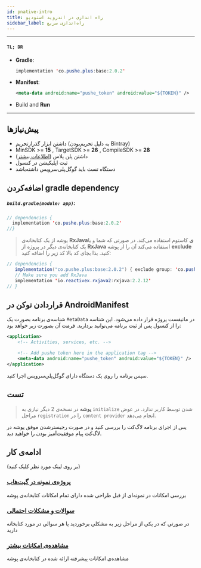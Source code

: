 ```yaml
---
id: pnative-intro
title: راه اندازی در اندروید استودیو
sidebar_label: راه‌اندازی سریع
---
```


---

<div dir='ltr'>

#### `TL; DR`

- **Gradle**:
  ```java
  implementation 'co.pushe.plus:base:2.0.2'
  ```
- **Manifest**:
  ```xml
  <meta-data android:name="pushe_token" android:value="${TOKEN}" />
  ```
- Build and **Run**

</div>

---

## پیش‌نیازها

- داشتن‌ ابزار گذرازتحریم (به دلیل تحریم‌بودن ‌Bintray)
- MinSDK >= **15** , TargetSDK >= **26** , CompileSDK >= **28**
- داشتن پلن پلاس ([اطلاعات‌ بیشتر](/docs/console/console-plan))
- ثبت اپلیکیشن در کنسول
- دستگاه تست باید گوگل‌پلی‌سرویس داشته‌باشد

## اضافه‌کردن gradle dependency

<div dir='ltr'>

##### `build.gradle(module: app)`:

</div>

```java
// dependencies {
  implementation 'co.pushe.plus:base:2.0.2' 
//}
```
 > پوشه از یک کتابخانه‌ی **RxJavaی** کاستوم استفاده می‌کند. در صورتی که شما و یا یک کتابخانه‌ی دیگر در پروژه از **RxJava** استفاده می‌کند آن را از پوشه **exclude** کنید. بذا بجای کد بالا کد زیر را اضافه کنید:

 ```java
// dependencies {
    implementation("co.pushe.plus:base:2.0.2") { exclude group: 'co.pushe.plus', module: 'rxjava' }
    // Make sure you add RxJava
    implementation 'io.reactivex.rxjava2:rxjava:2.2.12'
// }
 ```

## قراردادن توکن در AndroidManifest

شناسه‌ی برنامه بصورت یک `MetaData` در مانیفست پروژه قرار داده می‌شود. این شناسه را از کنسول پس از ثبت برنامه می‌توانید بردارید. فرمت آن بصورت زیر خواهد بود:

```xml
<application>
    <!-- Activities, services, etc. -->

    <!-- Add pushe token here in the application tag -->
    <meta-data android:name="pushe_token" android:value="${TOKEN}" />
</application>
```

سپس برنامه را روی یک دستگاه دارای گوگل‌پلی‌سرویس اجرا کنید.

## تست

> **پوشه** در نسخه‌ی 2 دیگر نیازی به `initialize` شدن توسط کاربر ندارد. در عوض مراحل `registration` را در `content provider` انجام می‌دهد.

پس از اجرای برنامه لاگ‌کت را بررسی کنید و در صورت رجیسترشدن موفق پوشه در لاگ‌کت پیام موفقیت‌آمیز بودن را خواهید دید.

## ادامه‌ی کار
(بر روی لینک مورد نظر کلیک کنید)

### [پروژه‌ی نمونه در گیت‌هاب](https://github.com/pusheco/android-sdk)
بررسی امکانات در نمونه‌ای از قبل طراحی شده دارای تمام امکانات کتابخانه‌ی پوشه

### [سوالات و مشکلات احتمالی](/docs/plus-native/pnative-errors)
در صورتی که در یکی از مراحل زیر به مشکلی برخوردید یا هر سوالی در مورد کتابخانه‌ دارید

### [مشاهده‌ی امکانات بیشتر](/docs/plus-native/pnative-features)
مشاهده‌ی امکانات پیشرفته ارائه‌ شده در کتابخانه‌‌ی پوشه